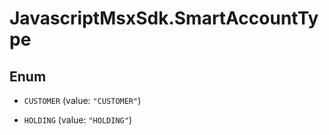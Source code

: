 # JavascriptMsxSdk.SmartAccountType

## Enum


* `CUSTOMER` (value: `"CUSTOMER"`)

* `HOLDING` (value: `"HOLDING"`)


